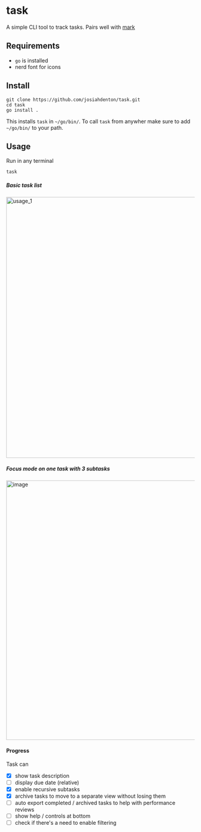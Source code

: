 # task

A simple CLI tool to track tasks. Pairs well with [mark](https://github.com/josiahdenton/mark)

## Requirements

- `go` is installed
- nerd font for icons

## Install

```
git clone https://github.com/josiahdenton/task.git
cd task
go install .
```
This installs `task` in `~/go/bin/`. To call `task` from anywher
make sure to add `~/go/bin/` to your path.

## Usage

Run in any terminal
```
task
```
##### Basic task list
<img width="695" alt="usage_1" src="https://github.com/user-attachments/assets/1fe9eeae-ed93-491d-bbd2-2266e18bb78c">

##### Focus mode on one task with 3 subtasks
<img width="691" alt="image" src="https://github.com/user-attachments/assets/e8126a78-f568-4549-8360-3896ed806c1a">





#### Progress

Task can
- [x] show task description
- [ ] display due date (relative)
- [x] enable recursive subtasks
- [x] archive tasks to move to a separate view without losing them
- [ ] auto export completed / archived tasks to help with performance reviews
- [ ] show help / controls at bottom
- [ ] check if there's a need to enable filtering
